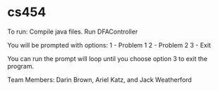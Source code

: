 # cs454

To run:
Compile java files.
Run DFAController

You will be prompted with options:
                     1 - Problem 1 
                     2 - Problem 2
                     3 - Exit 
                     
 You can run the prompt will loop until you choose option 3 to exit the program.

Team Members: Darin Brown, Ariel Katz, and Jack Weatherford
